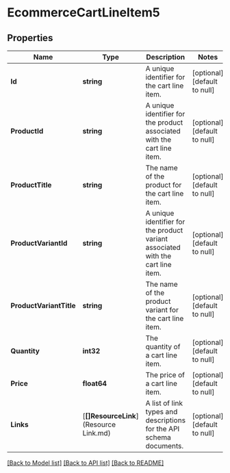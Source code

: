 # EcommerceCartLineItem5

## Properties
Name | Type | Description | Notes
------------ | ------------- | ------------- | -------------
**Id** | **string** | A unique identifier for the cart line item. | [optional] [default to null]
**ProductId** | **string** | A unique identifier for the product associated with the cart line item. | [optional] [default to null]
**ProductTitle** | **string** | The name of the product for the cart line item. | [optional] [default to null]
**ProductVariantId** | **string** | A unique identifier for the product variant associated with the cart line item. | [optional] [default to null]
**ProductVariantTitle** | **string** | The name of the product variant for the cart line item. | [optional] [default to null]
**Quantity** | **int32** | The quantity of a cart line item. | [optional] [default to null]
**Price** | **float64** | The price of a cart line item. | [optional] [default to null]
**Links** | [**[]ResourceLink**](Resource Link.md) | A list of link types and descriptions for the API schema documents. | [optional] [default to null]

[[Back to Model list]](../README.md#documentation-for-models) [[Back to API list]](../README.md#documentation-for-api-endpoints) [[Back to README]](../README.md)

